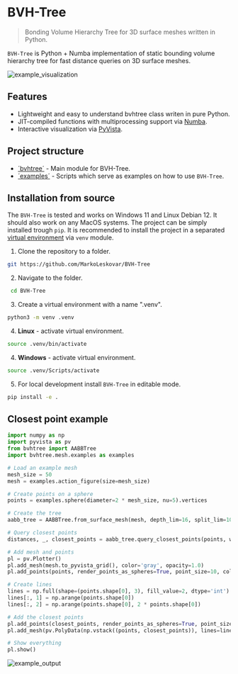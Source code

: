# BVH-Tree

> Bonding Volume Hierarchy Tree for 3D surface meshes written in Python.

`BVH-Tree` is Python + Numba implementation of static bounding volume hierarchy tree for fast distance queries on 3D surface meshes.

![example_visualization](docs/example_visualization.gif)

## Features

- Lightweight and easy to understand bvhtree class writen in pure Python.
- JIT-compiled functions with multiprocessing support via [Numba](https://numba.readthedocs.io/en/stable/).
- Interactive visualization via [PyVista](https://docs.pyvista.org/).


## Project structure

- [´bvhtree´](src/bvhtree) - Main module for BVH-Tree.
- [´examples´](examples) - Scripts which serve as examples on how to use `BVH-Tree`.


## Installation from source

The `BVH-Tree` is tested and works on Windows 11 and Linux Debian 12. It should also work on any MacOS systems.
The project can be simply installed trough `pip`. It is recommended to install the project in
a separated [virtual environment](https://docs.python.org/3/library/venv.html) via `venv` module.

1. Clone the repository to a folder.
```sh
git https://github.com/MarkoLeskovar/BVH-Tree
```

2. Navigate to the folder.
```sh
 cd BVH-Tree
```

3. Create a virtual environment with a name ".venv".
```sh
python3 -m venv .venv
```

4. **Linux** - activate virtual environment.
```sh
source .venv/bin/activate
```

4. **Windows** - activate virtual environment.
```sh
source .venv/Scripts/activate
```

5. For local development install `BVH-Tree` in editable mode.
```sh
pip install -e .
```


## Closest point example

```python
import numpy as np
import pyvista as pv
from bvhtree import AABBTree
import bvhtree.mesh.examples as examples

# Load an example mesh
mesh_size = 50
mesh = examples.action_figure(size=mesh_size)

# Create points on a sphere
points = examples.sphere(diameter=2 * mesh_size, nu=5).vertices

# Create the tree
aabb_tree = AABBTree.from_surface_mesh(mesh, depth_lim=16, split_lim=10)

# Query closest points
distances, _, closest_points = aabb_tree.query_closest_points(points, workers=16)

# Add mesh and points
pl = pv.Plotter()
pl.add_mesh(mesh.to_pyvista_grid(), color='gray', opacity=1.0)
pl.add_points(points, render_points_as_spheres=True, point_size=10, color='black')

# Create lines
lines = np.full(shape=(points.shape[0], 3), fill_value=2, dtype='int')
lines[:, 1] = np.arange(points.shape[0])
lines[:, 2] = np.arange(points.shape[0], 2 * points.shape[0])

# Add the closest points
pl.add_points(closest_points, render_points_as_spheres=True, point_size=5, color='red')
pl.add_mesh(pv.PolyData(np.vstack((points, closest_points)), lines=lines), color='red', line_width=3)

# Show everything
pl.show()
```

![example_output](docs/example_output.png)
